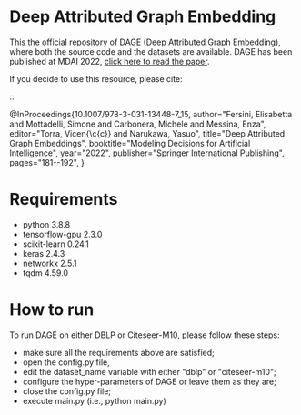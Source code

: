 # Deep Attributed Graph Embedding
This the official repository of DAGE (Deep Attributed Graph Embedding), where both the source code and the datasets are available.
DAGE has been published at MDAI 2022, [click here to read the paper](https://link.springer.com/chapter/10.1007/978-3-031-13448-7_15). 

If you decide to use this resource, please cite:

::

@InProceedings{10.1007/978-3-031-13448-7_15,
author="Fersini, Elisabetta
and Mottadelli, Simone
and Carbonera, Michele
and Messina, Enza",
editor="Torra, Vicen{\c{c}}
and Narukawa, Yasuo",
title="Deep Attributed Graph Embeddings",
booktitle="Modeling Decisions for Artificial Intelligence",
year="2022",
publisher="Springer International Publishing",
pages="181--192",
}

# Requirements
- python 3.8.8
- tensorflow-gpu 2.3.0 
- scikit-learn 0.24.1 
- keras 2.4.3 
- networkx 2.5.1 
- tqdm 4.59.0 

# How to run
To run DAGE on either DBLP or Citeseer-M10, please follow these steps:
- make sure all the requirements above are satisfied;
- open the config.py file,
- edit the dataset_name variable with either "dblp" or "citeseer-m10";
- configure the hyper-parameters of DAGE or leave them as they are;
- close the config.py file;
- execute main.py (i.e., python main.py)
